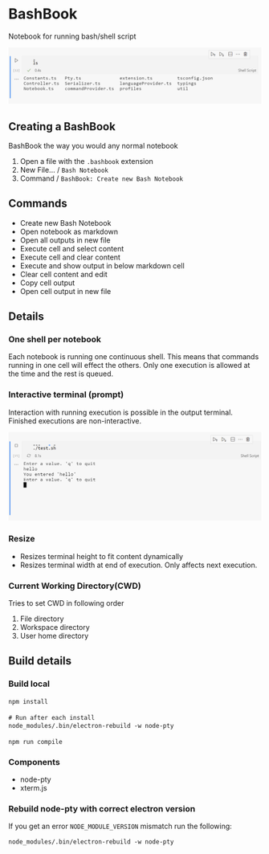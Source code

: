 # BashBook

Notebook for running bash/shell script

![example ls](./images/example_ls.png)

## Creating a BashBook

BashBook the way you would any normal notebook

1. Open a file with the `.bashbook` extension
1. New File... / `Bash Notebook`
1. Command / `BashBook: Create new Bash Notebook`

## Commands

- Create new Bash Notebook
- Open notebook as markdown
- Open all outputs in new file
- Execute cell and select content
- Execute cell and clear content
- Execute and show output in below markdown cell
- Clear cell content and edit
- Copy cell output
- Open cell output in new file

## Details

### One shell per notebook

Each notebook is running one continuous shell. This means that commands running in one cell will effect the others. Only one execution is allowed at the time and the rest is queued.

### Interactive terminal (prompt)

Interaction with running execution is possible in the output terminal. Finished executions are non-interactive.

![example prompt](./images/example_prompt.png)

### Resize

- Resizes terminal height to fit content dynamically
- Resizes terminal width at end of execution. Only affects next execution.

### Current Working Directory(CWD)

Tries to set CWD in following order

1. File directory
1. Workspace directory
1. User home directory

## Build details

### Build local

```
npm install

# Run after each install
node_modules/.bin/electron-rebuild -w node-pty

npm run compile
```

### Components

- node-pty
- xterm.js

### Rebuild node-pty with correct electron version

If you get an error `NODE_MODULE_VERSION` mismatch run the following:

```
node_modules/.bin/electron-rebuild -w node-pty
```
